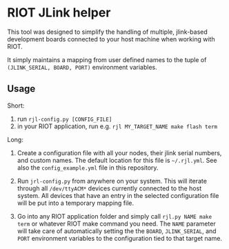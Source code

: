 # RIOT JLink helper

This tool was designed to simplify the handling of multiple, jlink-based
development boards connected to your host machine when working with RIOT.

It simply maintains a mapping from user defined names to the tuple of
`(JLINK_SERIAL, BOARD, PORT)` environment variables.

## Usage
Short:
1. run `rjl-config.py [CONFIG_FILE]`
2. in your RIOT application, run e.g. `rjl MY_TARGET_NAME make flash term`

Long:
1. Create a configuration file with all your nodes, their jlink serial numbers,
   and custom names. The default location for this file is `~/.rjl.yml`. See
   also the `config_example.yml` file in this repository.

2. Run `jrl-config.py` from anywhere on your system. This will iterate through
   all `/dev/ttyACM*` devices currently connected to the host system. All
   devices that have an entry in the selected configuration file will be put
   into a temporary mapping file.

3. Go into any RIOT application folder and simply call `rjl.py NAME make term`
   or whatever RIOT make command you need. The `NAME` parameter will take care
   of automatically setting the the `BOARD`, `JLINK_SERIAL`, and `PORT`
   environment variables to the configuration tied to that target name.
